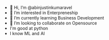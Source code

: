 - 👋 Hi, I’m @abinjustinkumaravel
- 👀 I’m interested in Enterpreneship
- 🌱 I’m currently learning Business Development
- 💞️ I’m looking to collaborate on Opensource
- I'm good at python
- I know ML and AI
